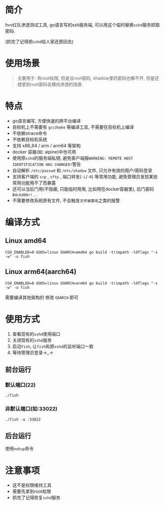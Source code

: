 # 简介
hvv红队渗透测试工具, go语言写的ssh服务端, 可以用这个临时替换`sshd`服务抓取密码.

(抓完了记得把`sshd`给人家还原回去)

# 使用场景
> 主要用于: 有root权限, 但是没root密码, shadow里的密码也解不开, 但是还想拿到root密码去横向渗透的场景.


# 特点

- go语言编写, 方便快速的跨平台编译
- 目标机上不需要有 `gcc`/`make` 等编译工具, 不需要在目标机上编译
- 不依赖strace命令
- 不依赖目标机系统
- 支持 x86_64 / arm / arm64 等架构
- docker 容器(如: alpine)中也可用
- 使用原`sshd`的服务端私钥, 避免客户端报`WARNING: REMOTE HOST IDENTIFICATION HAS CHANGED!`警告
- 自动解析 `/etc/passwd` 和 `/etc/shadow` 文件, 只允许有效的用户/密码登录
- 支持客户端的 `scp` , `sftp` , 端口转发(`-L`/`-R`) 等常用功能, 避免管理员发现某些常用功能用不了而暴露
- 还可以当后门用(不隐蔽, 只能临时用用, 比如用在docker容器里), 后门密码`B4ckd00r!..`
- 不需要修改系统原有文件, 不会触发`文件被篡改`之类的报警


# 编译方式

## Linux amd64

`CGO_ENABLED=0 GOOS=linux GOARCH=amd64 go build -trimpath -ldflags "-s -w" -o fish`

## Linux arm64(aarch64)

`CGO_ENABLED=0 GOOS=linux GOARCH=arm64 go build -trimpath -ldflags "-s -w" -o fish`

需要编译其他架构的 修改 `GOARCH` 即可


# 使用方式

1. 查看现有的`sshd`使用端口
2. 关闭现有的`sshd`服务
3. 启动`fish`, 让`fish`和原`sshd`的监听端口一致
4. 等待管理员登录→_→

## 前台运行
### 默认端口(22)
`./fish`
### 非默认端口(如:33022)
`./fish -a :33022`
## 后台运行
使用`nohup`命令

# 注意事项

- 这不是权限维持工具
- 需要先拿到root权限
- 抓完了记得恢复`sshd`服务
